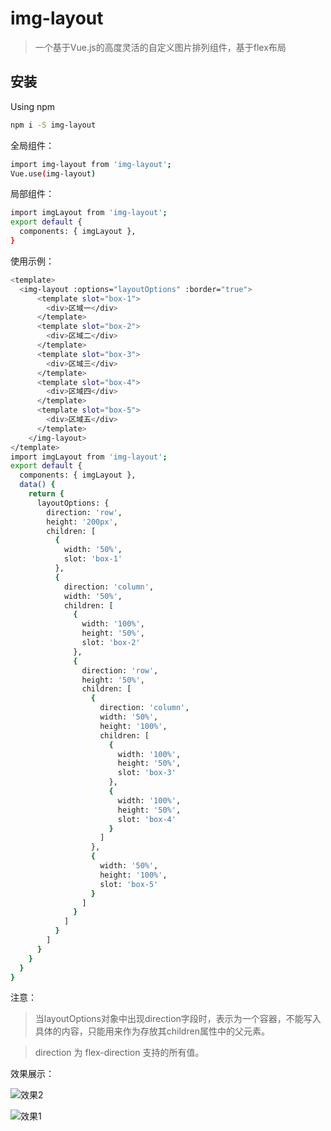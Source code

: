 # img-layout

> 一个基于Vue.js的高度灵活的自定义图片排列组件，基于flex布局

## 安装

Using npm
``` bash
npm i -S img-layout
```

全局组件：
``` bash
import img-layout from 'img-layout';
Vue.use(img-layout)
```

局部组件：
``` bash
import imgLayout from 'img-layout';
export default {
  components: { imgLayout },
}
```

使用示例：
``` bash
<template>
  <img-layout :options="layoutOptions" :border="true">
      <template slot="box-1">
        <div>区域一</div>
      </template>
      <template slot="box-2">
        <div>区域二</div>
      </template>
      <template slot="box-3">
        <div>区域三</div>
      </template>
      <template slot="box-4">
        <div>区域四</div>
      </template>
      <template slot="box-5">
        <div>区域五</div>
      </template>
    </img-layout>
</template>
import imgLayout from 'img-layout';
export default {
  components: { imgLayout },
  data() {
    return {
      layoutOptions: {
        direction: 'row',
        height: '200px',
        children: [
          {
            width: '50%',
            slot: 'box-1'
          },
          {
            direction: 'column',
            width: '50%',
            children: [
              {
                width: '100%',
                height: '50%',
                slot: 'box-2'
              },
              {
                direction: 'row',
                height: '50%',
                children: [
                  {
                    direction: 'column',
                    width: '50%',
                    height: '100%',
                    children: [
                      {
                        width: '100%',
                        height: '50%',
                        slot: 'box-3'
                      },
                      {
                        width: '100%',
                        height: '50%',
                        slot: 'box-4'
                      }
                    ]
                  },
                  {
                    width: '50%',
                    height: '100%',
                    slot: 'box-5'
                  }
                ]
              }
            ]
          }
        ]
      }
    }
  }
}
```
注意：

> 当layoutOptions对象中出现direction字段时，表示为一个容器，不能写入具体的内容，只能用来作为存放其children属性中的父元素。

> direction 为 flex-direction 支持的所有值。

效果展示：

![效果2](https://raw.githubusercontent.com/tinysimple/img-layout/master/src/assets/example2.PNG)

![效果1](https://raw.githubusercontent.com/tinysimple/img-layout/master/src/assets/example1.PNG)

